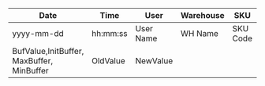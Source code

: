 

|Date      | Time   |   User  |Warehouse|	SKU	   |   Description |Field	|                                   Before	| After|
|       ---|     ---|      ---|      ---|     ---|            ---|   ---|                                        ---|   ---|
|yyyy-mm-dd|hh:mm:ss|User Name|  WH Name|SKU Code|SKU Description| 
BufValue,InitBuffer, MaxBuffer, MinBuffer      |OldValue|NewValue|



